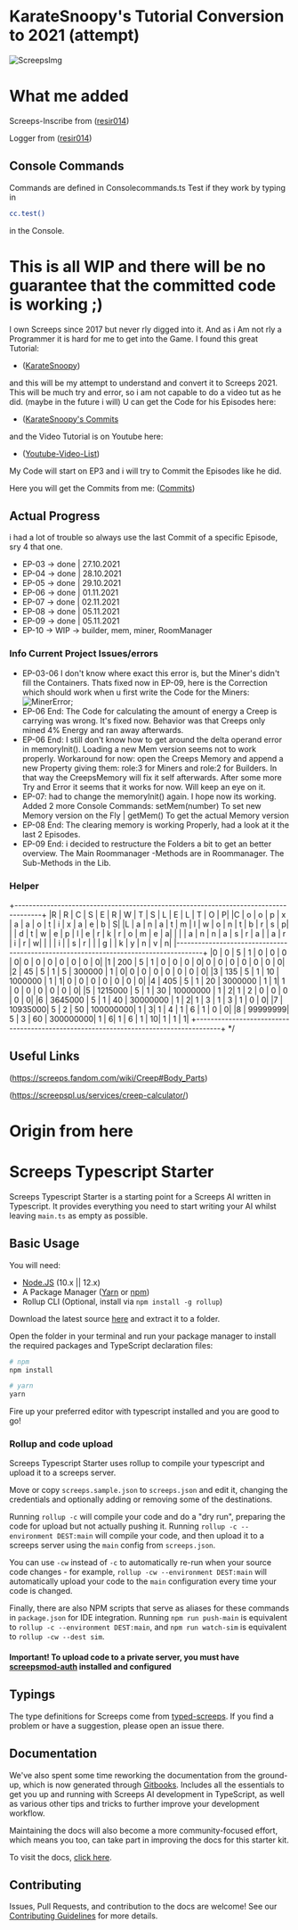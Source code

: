 
# KarateSnoopy's Tutorial Conversion to 2021 (attempt)

![ScreepsImg](https://screeps.com/images/logotype-animated.svg)

# What me added

Screeps-Inscribe from ([resir014](https://github.com/resir014/screeps-inscribe))

Logger from ([resir014](https://github.com/resir014/Stonehenge))

## Console Commands

  Commands are defined in Consolecommands.ts
  Test if they work by typing in

  ```bash
  cc.test()
  ```

  in the Console.

# This is all WIP and there will be no guarantee that the committed code is working ;)

I own Screeps since 2017 but never rly digged into it. And as i Am not rly a Programmer it is
hard for me to get into the Game. I found this great Tutorial:

- ([KarateSnoopy](https://github.com/KarateSnoopy/LetsPlayScreeps))

and this will be my attempt to understand and convert it to Screeps 2021.
This will be much try and error, so i am not capable to do a video tut as he did. (maybe in the future i will)
U can get the Code for his Episodes here:

- ([KarateSnoopy's Commits](https://github.com/KarateSnoopy/LetsPlayScreeps/commits/master)

and the Video Tutorial is on Youtube here:

- ([Youtube-Video-List](https://www.youtube.com/watch?v=ldu_AI7t_5o&list=PLCRhjmqETCePxmtB2mKScrJB_SCAI6jqw&index=3))

My Code will start on EP3 and i will try to Commit the Episodes like he did.

Here you will get the Commits from me:
([Commits](https://github.com/Kaimodo/screeps-ts-KarateSnoopy-tut-2021-conversion/commits/main))

## Actual Progress

i had a lot of trouble so always use the last Commit of a specific Episode, sry 4 that one.

- EP-03 -> done  | 27.10.2021
- EP-04 -> done  | 28.10.2021
- EP-05 -> done  | 29.10.2021
- EP-06 -> done  | 01.11.2021
- EP-07 -> done  | 02.11.2021
- EP-08 -> done  | 05.11.2021
- EP-09 -> done  | 05.11.2021
- EP-10 -> WIP -> builder, mem, miner, RoomManager

### Info Current Project Issues/errors

- EP-03-06 I don't know where exact this error is, but the Miner's didn't fill the Containers. Thats fixed now in EP-09, here is the Correction which should work when u first write the Code for the Miners:
  ![MinerError](/img/MinerError.png "Miner Error");
- EP-06 End: The Code for calculating the amount of energy a Creep is carrying was wrong. It's fixed now. Behavior was
  that Creeps only mined 4% Energy and ran away afterwards.
- EP-06 End: I still don't know how to get around the delta operand error in memoryInit(). Loading a new Mem version seems not to work
  properly. Workaround for now: open the Creeps Memory and append a new Property giving them: role:3  for Miners and role:2 for Builders.
  In that way the CreepsMemory will fix it self afterwards.
  After some more Try and Error it seems that it works for now. Will keep an eye on it.
- EP-07: had to change the memoryInit() again. I hope now its working. Added 2 more Console Commands:
  setMem(number) To set new Memory version on the Fly | getMem() To get the actual Memory version
- EP-08 End: The clearing memory is working Properly, had a look at it the last 2 Episodes.
- EP-09 End: i decided to restructure the Folders a bit to get an better overview. The Main Roommanager -Methods are in Roommanager. The Sub-Methods in the Lib.

### Helper

+-------------------------------------------------------------------------------------+
|R |  R       |  C |  S |  E  | R          | W  | T |  S |  L |  E |  L |  T |  O |  P|
|C |  o       |  o |  p |  x  | a          | a  | o |  t |  i |  x |  a |  e |  b |  S|
|L |  a       |  n |  a |  t  | m          | l  | w |  o |  n |  t |  b |  r |  s |  p|
|  |  d	      |  t |  w |  e  | p          | l  | e |  r |  k |  r |  o |  m |  e |  a|
|  |          |  a |  n |  n  | a          | s  | r |  a |    |  a |  r |  i |  r |  w|
|  |          |  i |	  |  s  | r			     |    |   |  g |    |  k |	y |  n |  v |  n|
|-------------------------------------------------------------------------------------+
|0	|  0			 |  5	|  1 |  0	 |  0			   | 0	|  0|	 0 |  0	|  0 |  0	|  0 |  0	|  0|
|1	|  200		 |  5	|  1 |  0	 |  0			   | 0	|  0|	 0 |  0	|  0 |  0	|  0 |  0	|  0|
|2	|  45			 |  5	|  1 |  5	 |  300000	 | 1	|  0|	 0 |  0	|  0 |  0	|  0 |  0	|  0|
|3	|  135		 |  5	|  1 |  10 |	1000000	 | 1	|  1|	 0 |  0	|  0 |  0	|  0 |  0	|  0|
|4	|  405		 |  5	|  1 |  20 |	3000000	 | 1	|  1|	 1 |  0	|  0 |  0	|  0 |  0	|  0|
|5	|  1215000 |	5	|  1 |  30 |	10000000 | 1	|  2|	 1 |  2	|  0 |  0	|  0 |  0	|  0|
|6	|  3645000 |	5	|  1 |  40 |	30000000 | 1	|  2|	 1 |  3	|  1 |  3	|  1 |  0	|  0|
|7	|  10935000|  5	|  2 |  50 |	100000000| 1	|  3|	 1 |  4	|  1 |  6	|  1 |  0	|  0|
|8	|  99999999|	5	|  3 |  60 |	300000000| 1	|  6|	 1 |  6	|  1 |  10|  1 |  1	|  1|
+-------------------------------------------------------------------------------------+
*/

## Useful Links

(https://screeps.fandom.com/wiki/Creep#Body_Parts)

(https://screepspl.us/services/creep-calculator/)

# Origin from here

# Screeps Typescript Starter

Screeps Typescript Starter is a starting point for a Screeps AI written in Typescript. It provides everything you need to start writing your AI whilst leaving `main.ts` as empty as possible.

## Basic Usage

You will need:

- [Node.JS](https://nodejs.org/en/download) (10.x || 12.x)
- A Package Manager ([Yarn](https://yarnpkg.com/en/docs/getting-started) or [npm](https://docs.npmjs.com/getting-started/installing-node))
- Rollup CLI (Optional, install via `npm install -g rollup`)

Download the latest source [here](https://github.com/screepers/screeps-typescript-starter/archive/master.zip) and extract it to a folder.

Open the folder in your terminal and run your package manager to install the required packages and TypeScript declaration files:

```bash
# npm
npm install

# yarn
yarn
```

Fire up your preferred editor with typescript installed and you are good to go!

### Rollup and code upload

Screeps Typescript Starter uses rollup to compile your typescript and upload it to a screeps server.

Move or copy `screeps.sample.json` to `screeps.json` and edit it, changing the credentials and optionally adding or removing some of the destinations.

Running `rollup -c` will compile your code and do a "dry run", preparing the code for upload but not actually pushing it. Running `rollup -c --environment DEST:main` will compile your code, and then upload it to a screeps server using the `main` config from `screeps.json`.

You can use `-cw` instead of `-c` to automatically re-run when your source code changes - for example, `rollup -cw --environment DEST:main` will automatically upload your code to the `main` configuration every time your code is changed.

Finally, there are also NPM scripts that serve as aliases for these commands in `package.json` for IDE integration. Running `npm run push-main` is equivalent to `rollup -c --environment DEST:main`, and `npm run watch-sim` is equivalent to `rollup -cw --dest sim`.

#### Important! To upload code to a private server, you must have [screepsmod-auth](https://github.com/ScreepsMods/screepsmod-auth) installed and configured

## Typings

The type definitions for Screeps come from [typed-screeps](https://github.com/screepers/typed-screeps). If you find a problem or have a suggestion, please open an issue there.

## Documentation

We've also spent some time reworking the documentation from the ground-up, which is now generated through [Gitbooks](https://www.gitbook.com/). Includes all the essentials to get you up and running with Screeps AI development in TypeScript, as well as various other tips and tricks to further improve your development workflow.

Maintaining the docs will also become a more community-focused effort, which means you too, can take part in improving the docs for this starter kit.

To visit the docs, [click here](https://screepers.gitbook.io/screeps-typescript-starter/).

## Contributing

Issues, Pull Requests, and contribution to the docs are welcome! See our [Contributing Guidelines](CONTRIBUTING.md) for more details.
